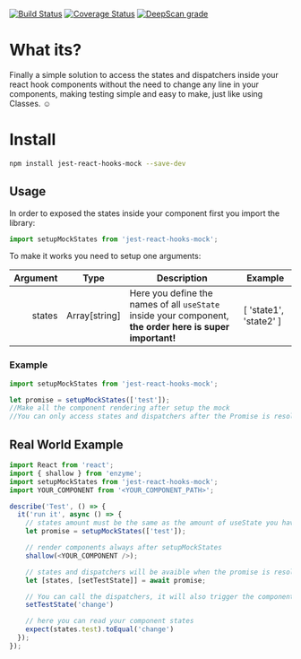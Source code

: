 [![Build Status](https://travis-ci.org/victor95pc/jest-react-hooks-mock.svg?branch=master)](https://travis-ci.org/victor95pc/jest-react-hooks-mock)
[![Coverage Status](https://coveralls.io/repos/github/victor95pc/jest-react-hooks-mock/badge.svg?branch=master)](https://coveralls.io/github/victor95pc/jest-react-hooks-mock?branch=master)
[![DeepScan grade](https://deepscan.io/api/teams/4042/projects/5844/branches/46640/badge/grade.svg)](https://deepscan.io/dashboard#view=project&tid=4042&pid=5844&bid=46640)

# What its?
Finally a simple solution to access the states and dispatchers inside your react hook components
without the need to change any line in your components, making testing simple and easy to make, just like using Classes. :relaxed:

# Install

```bash
npm install jest-react-hooks-mock --save-dev
```
## Usage

In order to exposed the states inside your component first you import the library:
```js
import setupMockStates from 'jest-react-hooks-mock';
```
To make it works you need to setup one arguments:

| Argument        | Type         | Description                             | Example      |
| ------------: | ------------ | ------------                            | ------------ |
| states  | Array[string] | Here you define the names of all ```useState``` inside your component, **the order here is super important!**   | [ 'state1', 'state2' ] |


### Example
```js
import setupMockStates from 'jest-react-hooks-mock';

let promise = setupMockStates(['test']);
//Make all the component rendering after setup the mock
//You can only access states and dispatchers after the Promise is resolved
```

## Real World Example

```js
import React from 'react';
import { shallow } from 'enzyme';
import setupMockStates from 'jest-react-hooks-mock';
import YOUR_COMPONENT from '<YOUR_COMPONENT_PATH>';

describe('Test', () => {
  it('run it', async () => {
    // states amount must be the same as the amount of useState you have in your Component
    let promise = setupMockStates(['test']);

    // render components always after setupMockStates 
    shallow(<YOUR_COMPONENT />);

    // states and dispatchers will be avaible when the promise is resolved
    let [states, [setTestState]] = await promise;

    // You can call the dispatchers, it will also trigger the component to rerender
    setTestState('change')

    // here you can read your component states
    expect(states.test).toEqual('change')
  });
});
```
